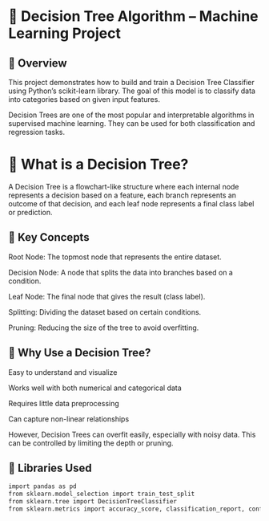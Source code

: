 # 🌳 Decision Tree Algorithm – Machine Learning Project
## 📘 Overview

This project demonstrates how to build and train a Decision Tree Classifier using Python’s scikit-learn library.
The goal of this model is to classify data into categories based on given input features.

Decision Trees are one of the most popular and interpretable algorithms in supervised machine learning.
They can be used for both classification and regression tasks.

# 🤖 What is a Decision Tree?

A Decision Tree is a flowchart-like structure where each internal node represents a decision based on a feature,
each branch represents an outcome of that decision, and each leaf node represents a final class label or prediction.

## 🔹 Key Concepts

Root Node: The topmost node that represents the entire dataset.

Decision Node: A node that splits the data into branches based on a condition.

Leaf Node: The final node that gives the result (class label).

Splitting: Dividing the dataset based on certain conditions.

Pruning: Reducing the size of the tree to avoid overfitting.

## 🧠 Why Use a Decision Tree?

Easy to understand and visualize

Works well with both numerical and categorical data

Requires little data preprocessing

Can capture non-linear relationships

However, Decision Trees can overfit easily, especially with noisy data. This can be controlled by limiting the depth or pruning.


## 🧩 Libraries Used
``` bash
import pandas as pd
from sklearn.model_selection import train_test_split
from sklearn.tree import DecisionTreeClassifier
from sklearn.metrics import accuracy_score, classification_report, confusion_matrix
```

